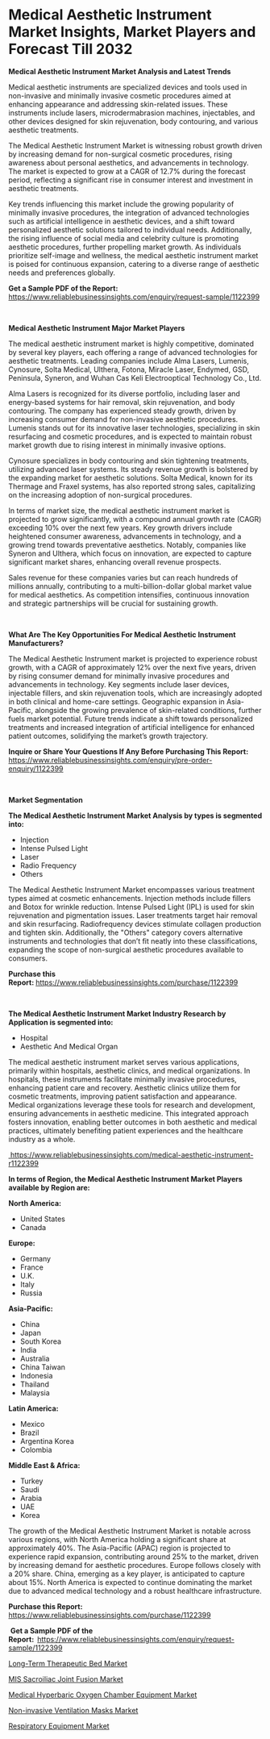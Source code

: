 <p><h1>Medical Aesthetic Instrument Market Insights, Market Players and Forecast Till 2032</h1></p><p><strong>Medical Aesthetic Instrument Market Analysis and Latest Trends</strong></p>
<p><p>Medical aesthetic instruments are specialized devices and tools used in non-invasive and minimally invasive cosmetic procedures aimed at enhancing appearance and addressing skin-related issues. These instruments include lasers, microdermabrasion machines, injectables, and other devices designed for skin rejuvenation, body contouring, and various aesthetic treatments.</p><p>The Medical Aesthetic Instrument Market is witnessing robust growth driven by increasing demand for non-surgical cosmetic procedures, rising awareness about personal aesthetics, and advancements in technology. The market is expected to grow at a CAGR of 12.7% during the forecast period, reflecting a significant rise in consumer interest and investment in aesthetic treatments. </p><p>Key trends influencing this market include the growing popularity of minimally invasive procedures, the integration of advanced technologies such as artificial intelligence in aesthetic devices, and a shift toward personalized aesthetic solutions tailored to individual needs. Additionally, the rising influence of social media and celebrity culture is promoting aesthetic procedures, further propelling market growth. As individuals prioritize self-image and wellness, the medical aesthetic instrument market is poised for continuous expansion, catering to a diverse range of aesthetic needs and preferences globally.</p></p>
<p><strong>Get a Sample PDF of the Report:&nbsp;</strong> <a href="https://www.reliablebusinessinsights.com/enquiry/request-sample/1122399?utm_campaign=1877&utm_medium=2&utm_source=Github&utm_content=ia&utm_term=05032025&utm_id=medical-aesthetic-instrument">https://www.reliablebusinessinsights.com/enquiry/request-sample/1122399</a></p>
<p>&nbsp;</p>
<p><strong>Medical Aesthetic Instrument Major Market Players</strong></p>
<p><p>The medical aesthetic instrument market is highly competitive, dominated by several key players, each offering a range of advanced technologies for aesthetic treatments. Leading companies include Alma Lasers, Lumenis, Cynosure, Solta Medical, Ulthera, Fotona, Miracle Laser, Endymed, GSD, Peninsula, Syneron, and Wuhan Cas Keli Electrooptical Technology Co., Ltd. </p><p>Alma Lasers is recognized for its diverse portfolio, including laser and energy-based systems for hair removal, skin rejuvenation, and body contouring. The company has experienced steady growth, driven by increasing consumer demand for non-invasive aesthetic procedures. Lumenis stands out for its innovative laser technologies, specializing in skin resurfacing and cosmetic procedures, and is expected to maintain robust market growth due to rising interest in minimally invasive options.</p><p>Cynosure specializes in body contouring and skin tightening treatments, utilizing advanced laser systems. Its steady revenue growth is bolstered by the expanding market for aesthetic solutions. Solta Medical, known for its Thermage and Fraxel systems, has also reported strong sales, capitalizing on the increasing adoption of non-surgical procedures.</p><p>In terms of market size, the medical aesthetic instrument market is projected to grow significantly, with a compound annual growth rate (CAGR) exceeding 10% over the next few years. Key growth drivers include heightened consumer awareness, advancements in technology, and a growing trend towards preventative aesthetics. Notably, companies like Syneron and Ulthera, which focus on innovation, are expected to capture significant market shares, enhancing overall revenue prospects.</p><p>Sales revenue for these companies varies but can reach hundreds of millions annually, contributing to a multi-billion-dollar global market value for medical aesthetics. As competition intensifies, continuous innovation and strategic partnerships will be crucial for sustaining growth.</p></p>
<p>&nbsp;</p>
<p><strong>What Are The Key Opportunities For Medical Aesthetic Instrument Manufacturers?</strong></p>
<p><p>The Medical Aesthetic Instrument market is projected to experience robust growth, with a CAGR of approximately 12% over the next five years, driven by rising consumer demand for minimally invasive procedures and advancements in technology. Key segments include laser devices, injectable fillers, and skin rejuvenation tools, which are increasingly adopted in both clinical and home-care settings. Geographic expansion in Asia-Pacific, alongside the growing prevalence of skin-related conditions, further fuels market potential. Future trends indicate a shift towards personalized treatments and increased integration of artificial intelligence for enhanced patient outcomes, solidifying the market’s growth trajectory.</p></p>
<p><strong>Inquire or Share Your Questions If Any Before Purchasing This Report:</strong> <a href="https://www.reliablebusinessinsights.com/enquiry/pre-order-enquiry/1122399?utm_campaign=1877&utm_medium=2&utm_source=Github&utm_content=ia&utm_term=05032025&utm_id=medical-aesthetic-instrument">https://www.reliablebusinessinsights.com/enquiry/pre-order-enquiry/1122399</a></p>
<p>&nbsp;</p>
<p><strong>Market Segmentation</strong></p>
<p><strong>The Medical Aesthetic Instrument Market Analysis by types is segmented into:</strong></p>
<p><ul><li>Injection</li><li>Intense Pulsed Light</li><li>Laser</li><li>Radio Frequency</li><li>Others</li></ul></p>
<p><p>The Medical Aesthetic Instrument Market encompasses various treatment types aimed at cosmetic enhancements. Injection methods include fillers and Botox for wrinkle reduction. Intense Pulsed Light (IPL) is used for skin rejuvenation and pigmentation issues. Laser treatments target hair removal and skin resurfacing. Radiofrequency devices stimulate collagen production and tighten skin. Additionally, the "Others" category covers alternative instruments and technologies that don’t fit neatly into these classifications, expanding the scope of non-surgical aesthetic procedures available to consumers.</p></p>
<p><strong>Purchase this Report:&nbsp;</strong><a href="https://www.reliablebusinessinsights.com/purchase/1122399?utm_campaign=1877&utm_medium=2&utm_source=Github&utm_content=ia&utm_term=05032025&utm_id=medical-aesthetic-instrument">https://www.reliablebusinessinsights.com/purchase/1122399</a></p>
<p>&nbsp;</p>
<p><strong>The Medical Aesthetic Instrument Market Industry Research by Application is segmented into:</strong></p>
<p><ul><li>Hospital</li><li>Aesthetic And Medical Organ</li></ul></p>
<p><p>The medical aesthetic instrument market serves various applications, primarily within hospitals, aesthetic clinics, and medical organizations. In hospitals, these instruments facilitate minimally invasive procedures, enhancing patient care and recovery. Aesthetic clinics utilize them for cosmetic treatments, improving patient satisfaction and appearance. Medical organizations leverage these tools for research and development, ensuring advancements in aesthetic medicine. This integrated approach fosters innovation, enabling better outcomes in both aesthetic and medical practices, ultimately benefiting patient experiences and the healthcare industry as a whole.</p></p>
<p><a href="https://www.reliablebusinessinsights.com/medical-aesthetic-instrument-r1122399?utm_campaign=1877&utm_medium=2&utm_source=Github&utm_content=ia&utm_term=05032025&utm_id=medical-aesthetic-instrument">&nbsp;https://www.reliablebusinessinsights.com/medical-aesthetic-instrument-r1122399</a></p>
<p><strong>In terms of Region, the Medical Aesthetic Instrument Market Players available by Region are:</strong></p>
<p>
    <p> <strong> North America: </strong>
        <ul>
            <li>United States</li>
            <li>Canada</li>
        </ul>
        </p> 
    <p> <strong> Europe: </strong>
        <ul>
            <li>Germany</li>
            <li>France</li>
            <li>U.K.</li>
            <li>Italy</li>
            <li>Russia</li>
        </ul>
        </p> 
    <p> <strong> Asia-Pacific: </strong>
        <ul>
            <li>China</li>
            <li>Japan</li>
            <li>South Korea</li>
            <li>India</li>
            <li>Australia</li>
            <li>China Taiwan</li>
            <li>Indonesia</li>
            <li>Thailand</li>
            <li>Malaysia</li>
        </ul>
        </p> 
    <p> <strong> Latin America: </strong>
        <ul>
            <li>Mexico</li>
            <li>Brazil</li>
            <li>Argentina Korea</li>
            <li>Colombia</li>
        </ul>
        </p> 
    <p> <strong> Middle East & Africa: </strong>
        <ul>
            <li>Turkey</li>
            <li>Saudi</li>
            <li>Arabia</li>
            <li>UAE</li>
            <li>Korea</li>
        </ul>
    </p>
    </p>
<p><p>The growth of the Medical Aesthetic Instrument Market is notable across various regions, with North America holding a significant share at approximately 40%. The Asia-Pacific (APAC) region is projected to experience rapid expansion, contributing around 25% to the market, driven by increasing demand for aesthetic procedures. Europe follows closely with a 20% share. China, emerging as a key player, is anticipated to capture about 15%. North America is expected to continue dominating the market due to advanced medical technology and a robust healthcare infrastructure.</p></p>
<p><strong>Purchase this Report: </strong><a href="https://www.reliablebusinessinsights.com/purchase/1122399?utm_campaign=1877&utm_medium=2&utm_source=Github&utm_content=ia&utm_term=05032025&utm_id=medical-aesthetic-instrument">https://www.reliablebusinessinsights.com/purchase/1122399</a></p>
<p>&nbsp;<strong>Get a Sample PDF of the Report:&nbsp;&nbsp;</strong><a href="https://www.reliablebusinessinsights.com/enquiry/request-sample/1122399?utm_campaign=1877&utm_medium=2&utm_source=Github&utm_content=ia&utm_term=05032025&utm_id=medical-aesthetic-instrument">https://www.reliablebusinessinsights.com/enquiry/request-sample/1122399</a></p>
<p><strong></strong></p>
<p><p><a href="https://github.com/blauetrelawz/Market-Research-Report-List-1/blob/main/long-term-therapeutic-bed-market.md?utm_campaign=1877&utm_medium=2&utm_source=Github&utm_content=ia&utm_term=05032025&utm_id=medical-aesthetic-instrument">Long-Term Therapeutic Bed Market</a></p><p><a href="https://github.com/porstgowinjq/Market-Research-Report-List-1/blob/main/mis-sacroiliac-joint-fusion-market.md?utm_campaign=1877&utm_medium=2&utm_source=Github&utm_content=ia&utm_term=05032025&utm_id=medical-aesthetic-instrument">MIS Sacroiliac Joint Fusion Market</a></p><p><a href="https://github.com/neiridionna/Market-Research-Report-List-1/blob/main/medical-hyperbaric-oxygen-chamber-equipment-market.md?utm_campaign=1877&utm_medium=2&utm_source=Github&utm_content=ia&utm_term=05032025&utm_id=medical-aesthetic-instrument">Medical Hyperbaric Oxygen Chamber Equipment Market</a></p><p><a href="https://github.com/amagloeaad54/Market-Research-Report-List-1/blob/main/non-invasive-ventilation-masks-market.md?utm_campaign=1877&utm_medium=2&utm_source=Github&utm_content=ia&utm_term=05032025&utm_id=medical-aesthetic-instrument">Non-invasive Ventilation Masks Market</a></p><p><a href="https://github.com/ximensbisade/Market-Research-Report-List-1/blob/main/respiratory-equipment-market.md?utm_campaign=1877&utm_medium=2&utm_source=Github&utm_content=ia&utm_term=05032025&utm_id=medical-aesthetic-instrument">Respiratory Equipment Market</a></p></p>
